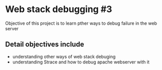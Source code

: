 # Web stack debugging #3
Objective of this project is to learn pther ways to debug failure in the web server
## Detail objectives include
* understanding other ways of web stack debuging 
* understanding Strace and how to debug apache webserver with it 
